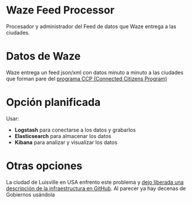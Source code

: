 # Waze Feed Processor
Procesador y administrador del Feed de datos que Waze entrega a las ciudades.

# Datos de Waze
Waze entrega un feed json/xml con datos minuto a minuto a las ciudades que forman pare del [programa CCP (Connected Citizens Program)](https://www.waze.com/es/ccp)

# Opción planificada
Usar: 
 - **Logstash** para conectarse a los datos y grabarlos
 - **Elasticsearch** para almacenar los datos
 - **Kibana** para analizar y visualizar los datos

# Otras opciones
La ciudad de Luisville en USA enfrento este problema y [dejo liberada una descripción de la infraestructura en GitHub](https://github.com/LouisvilleMetro/WazeCCPProcessor/). Al parecer ya hay decenas de Gobiernos usándola

